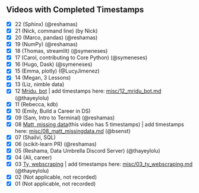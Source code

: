 ## Videos with Completed Timestamps

- [x] 22 (Sphinx) (@reshamas)
- [x] 21 (Nick, command line) (by Nick)
- [x] 20 (Marco, pandas)  (@reshamas)
- [x] 19 (NumPy) (@reshamas)
- [x] 18 (Thomas, streamlit) (@symeneses)
- [x] 17 (Carol, contributing to Core Python) (@symeneses)
- [x] 16 (Hugo, Dask) (@symeneses)
- [x] 15 (Emma, plotly) (@LucyJimenez)
- [x] 14 (Megan, 3 Lessons)
- [x] 13 (Liz, nimble data)
- [x] 12 [Mridu, bot](https://youtu.be/dqab-FcAirA) | add timestamps here: [misc/12_mridu_bot.md](https://github.com/data-umbrella/event-transcripts/blob/main/misc/12_mridu_bot.md)   (@thayeylolu)
- [x] 11 (Rebecca, kdb)
- [x] 10 (Emily, Build a Career in DS)
- [x] 09 (Sam, Intro to Terminal) (@reshamas)
- [x] 08 [Matt, missing data](https://youtu.be/LJKYXq3WHTw )(this video has 5 timestamps)  | add timestamps here: [misc/08_matt_missingdata.md](https://github.com/data-umbrella/event-transcripts/blob/main/misc/08_matt_missingdata.md)    (@bsenst)
- [x] 07 (Shailvi, SQL)
- [x] 06 (scikit-learn PR)  (@reshamas)
- [x] 05 (Reshama, Data Umbrella Discord Server) (@thayeylolu)
- [x] 04 (Ali, career)
- [x] 03 [Ty, webscraping](https://youtu.be/0L1uM_18TTA)   | add timestamps here: [misc/03_ty_webscraping.md](https://github.com/data-umbrella/event-transcripts/blob/main/misc/03_ty_webscraping.md) (@thayeylolu)
- [x] 02 (Not applicable, not recorded)
- [x] 01 (Not applicable, not recorded)
